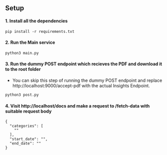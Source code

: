 ## Setup


#### 1. Install all the dependencies
```
pip install -r requirements.txt
```

#### 2. Run the Main service

```
python3 main.py
```

#### 3. Run the dummy POST endpoint which recieves the PDF and download it to the root folder
- You can skip this step of running the dummy POST endpoint and replace http://localhost:9000/accept-pdf with the actual Insights Endpoint.
```
python3 post.py
```

#### 4. Visit http://localhost/docs and make a request to /fetch-data with suitable request body
```
{
  "categories": [
    ""
  ],
  "start_date": "",
  "end_date": ""
}
```
